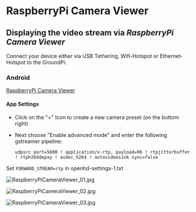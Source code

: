 # RaspberryPi Camera Viewer

## Displaying the video stream via _**RaspberryPi Camera Viewer**_

Connect your device either via USB Tethering, Wifi-Hotspot or Ethernet-Hotspot to the GroundPi.

### Android

[RaspberryPi Camera Viewer](https://play.google.com/store/apps/details?id=pl.effisoft.rpicamviewer2&hl=de)

#### App Settings

* Click on the "+" Icon to create a new camera preset \(on the bottom right\)
* Next choose "Enable advanced mode" and enter the following gstreamer pipeline:

  `udpsrc port=5600 ! application/x-rtp, payload=96 ! rtpjitterbuffer ! rtph264depay ! avdec_h264 ! autovideosink sync=false`

Set `FORWARD_STREAM=rtp` in openhd-settings-1.txt

![RaspberryPiCameraViewer\_01.jpg](/img/assets/RaspberryPiCameraViewer_01.jpg)

![RaspberryPiCameraViewer\_02.jpg](/img/assets/RaspberryPiCameraViewer_02.jpg)

![RaspberryPiCameraViewer\_03.jpg](/img/assets/RaspberryPiCameraViewer_03.jpg)